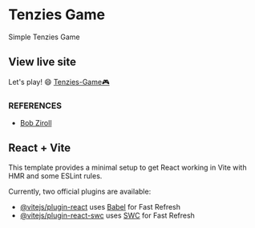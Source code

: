 # Tenzies Game

Simple Tenzies Game

## View live site
Let's play! 😄 [Tenzies-Game🎮](https://tenziess-game1.netlify.app/)



### REFERENCES 
- [Bob Ziroll](https://v2.scrimba.com/learn-react-c0e)

## React + Vite

This template provides a minimal setup to get React working in Vite with HMR and some ESLint rules.

Currently, two official plugins are available:

- [@vitejs/plugin-react](https://github.com/vitejs/vite-plugin-react/blob/main/packages/plugin-react/README.md) uses [Babel](https://babeljs.io/) for Fast Refresh
- [@vitejs/plugin-react-swc](https://github.com/vitejs/vite-plugin-react-swc) uses [SWC](https://swc.rs/) for Fast Refresh
